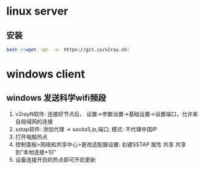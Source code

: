# linux server

## 安装

```bash
bash <(wget -qO- -o- https://git.io/v2ray.sh)
```

# windows client

## windows 发送科学wifi频段

1. v2rayN软件: 连接好节点后， 设置->参数设置->基础设置->设置端口，允许来自局域网的连接
2. sstap软件: 添加代理 -> socks5,ip,端口; 模式: 不代理中国IP
3. 打开电脑热点
4. 控制面板>网络和共享中心>更改适配器设置: 右键SSTAP 属性 共享 共享到“本地连接*10”
5. 设备连接开启的热点即可开启更新
